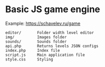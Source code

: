 # Basic JS game engine

Example: https://schavelev.ru/game

    editor/       Folder width level editor
    img/          Images folder
    sounds/       Sounds folder
    api.php       Returns levels JSON configs
    index.php     Index file
    script.js     Main application file
    style.css     Styling
